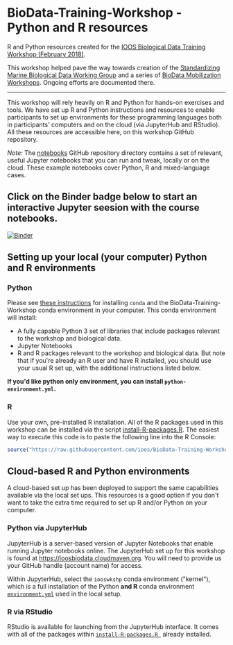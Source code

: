 # BioData-Training-Workshop - Python and R resources

R and Python resources created for the [IOOS Biological Data Training Workshop (February 2018)](https://ioos.github.io/BioData-Training-Workshop/).

This workshop helped pave the way towards creation of the [Standardizing Marine Biological Data Working Group](https://github.com/ioos/bio_data_guide) and a series of [BioData Mobilization Workshops](https://github.com/ioos/bio_mobilization_workshop). 
Ongoing efforts are documented there.

-----------------------------------------

This workshop will rely heavily on R and Python for hands-on exercises and tools. We have set up R and Python instructions and resources to enable participants to set up environments for these programming languages both in participants' computers and on the cloud (via JupyterHub and RStudio). All these resources are accessible here, on this workshop GitHub repository.

*Note:* The [notebooks](https://github.com/ioos/BioData-Training-Workshop/tree/master/notebooks) GitHub repository directory contains a set of relevant, useful Jupyter notebooks that you can run and tweak, locally or on the cloud. These example notebooks cover Python, R and mixed-language cases.

## Click on the Binder badge below to start an interactive Jupyter seesion with the course notebooks.

[![Binder](http://mybinder.org/badge.svg)](https://mybinder.org/v2/gh/ioos/BioData-Training-Workshop/master?filepath=notebooks)

## Setting up your local (your computer) Python and R environments

### Python
Please see [these instructions](https://github.com/ioos/BioData-Training-Workshop/blob/master/installation.md) for installing `conda` and the BioData-Training-Workshop conda environment in your computer. This conda environment will install:
- A fully capable Python 3 set of libraries that include packages relevant to the workshop and biological data. 
- Jupyter Notebooks
- R and R packages relevant to the workshop and biological data. But note that if you're already an R user and have R installed, you should use your usual R set up, with the additional instructions listed below.

**If you'd like python only environment, you can install `python-environment.yml`.**

### R

Use your own, pre-installed R installation. All of the R packages used in this workshop can be installed via the script [install-R-packages.R](https://github.com/ioos/BioData-Training-Workshop/blob/master/install-R-packages.R). The easiest way to execute this code is to paste the following line into the R Console:

```R
source("https://raw.githubusercontent.com/ioos/BioData-Training-Workshop/master/install-R-packages.R")
```

## Cloud-based R and Python environments

A cloud-based set up has been deployed to support the same capabilities available via the local set ups. This resources is a good option if you don't want to take the extra time required to set up R and/or Python on your computer.

### Python via JupyterHub

JupyterHub is a server-based version of Jupyter Notebooks that enable running Jupyter notebooks online. The JupyterHub set up for this workshop is found at https://ioosbiodata.cloudmaven.org. You will need to provide us your GitHub handle (account name) for access.

Within JupyterHub, select the `iooswkshp` conda environment ("kernel"), which is a full installation of the Python **and R** conda environment [`environment.yml`](https://github.com/ioos/BioData-Training-Workshop/blob/master/environment.yml) used in the local setup.

### R via RStudio

RStudio is available for launching from the JupyterHub interface. It comes with all of the packages within [`install-R-packages.R
`](https://github.com/ioos/BioData-Training-Workshop/blob/master/install-R-packages.R) already installed.
